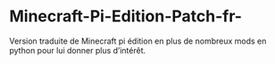 # Minecraft-Pi-Edition-Patch-fr-
Version traduite de Minecraft pi édition en plus de nombreux mods en python pour lui donner plus d’intérêt.
